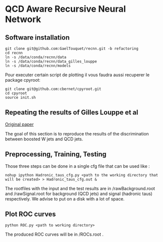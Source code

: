 # QCD Aware Recursive Neural Network

## Software installation

```
git clone git@github.com:GaelTouquet/recnn.git -b refactoring
cd recnn
ln -s /data/conda/recnn/data
ln -s /data/conda/recnn/data_gilles_louppe
ln -s /data/conda/recnn/models
```

Pour executer certain script de plotting il vous faudra aussi recuperer le package cpyroot:
```
git clone git@github.com:cbernet/cpyroot.git
cd cpyroot
source init.sh
```

## Repeating the results of Gilles Louppe et al

[Original paper](https://arxiv.org/abs/1702.00748)

The goal of this section is to reproduce the results of the discrimination between boosted W jets and QCD jets.

## Preprocessing, Training, Testing

Those three steps can be done in a single cfg file that can be used like :

    nohup ipython Hadronic_taus_cfg.py <path to the working directory that will be created> > Hadronic_taus_cfg.out &
    
The rootfiles with the input and the test results are in <workdir>/rawBackground.root and <workdir>/rawSignal.root for background (QCD jets) and signal (hadronic taus) respectively. We advise to put <workdir> on a disk with a lot of space.
    
## Plot ROC curves

    python ROC.py <path to working directory>
    
The produced ROC curves will be in <workdir>/ROCs.root .
